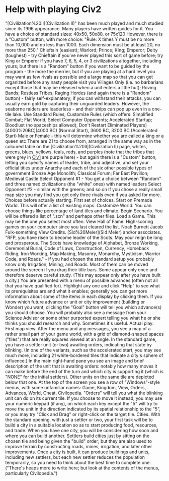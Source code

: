 # Help with playing Civ2

"[Civilization%20II](Civilization II)" has been much played and much studied since its 1996 appearance. Many players have written guides for it.
You have a choice of standard sizes: 40x50, 50x80, or 75x120
However, there is a "Custom" button, with more choice: "Rule: X times Y must be no more than 10,000 and no less than 1000. Each dimension must be at least 20, no more than 250."
Chieftain (easiest); Warlord; Prince; King; Emperor; Deity (toughest) - try Chieftain if you've never played this sort of game before; try King or Emperor if you have
7, 6, 5, 4, or 3 civilizations altogether, including yours; but there is a "Random" button if you want to be guided by the program - the more the merrier, but if you are playing at a hard level you may want as few rivals as possible and a large map so that you can get organized before any nasty people visit you
Villages Only (i.e. no barbarians except those that may be released when a unit enters a little hut); Roving Bands; Restless Tribes; Raging Hordes (and again there is a "Random" button) - fairly self-explanatory; if you can withstand their attacks, you can usually earn gold by capturing their unguarded leaders. However, the seaborne raiders are leaderless - and their ships can pop up even in a one-tile lake.
Use Standard Rules; Customize Rules (which offers: Simplified Combat; Flat World; Select Computer Opponents; Accelerated Startup; Bloodlust (no spaceships allowed); Don't Restart Eliminated Players)
[4000%20BC](4000 BC) (Normal Start), 3600 BC, 3200 BC (Accelerated Start)
Male or Female - this will determine whether you are called a king or a queen etc
There are 21 to choose from, arranged in the same way as in the coloured table on the [Civilization%20II](Civilization II) page, whites, greens, blues, yellows, teals, reds, and purples (note that the tribes that were grey in [Civ1](Civ1) are purple here) - but again there is a "Custom" button, letting you specify names of leader, tribe, and adjective, and set your official titles under Anarchy and each of the six other possible types of government
Bronze Age Monolith; Classical Forum; Far East Pavilion; Medieval Castle
Select Opponent #1 - You get a choice between "Random" and three named civilizations (the "white" ones) with named leaders
Select Opponent #2 - similar with the greens; and so on
If you chose a really small map size you may find you get only three rivals even if you asked for more.
Choices before actually starting.
First set of choices.
Start on Premade World.
This will offer a list of existing maps.
Customize World.
You can choose things like percentage of land tiles and climate.
Begin Scenario.
You will be offered a list of ".scn" and perhaps other files.
Load a Game.
This may be the one you select most often.
View Hall of Fame.
High-scoring games on your computer since you last cleared the list.
Noah Burnett
Jacob Fulk-something
View Credits.
[Sid%20Meier](Sid Meier) and/or associates.
"RFP, you have risen to become leader of the Scots. May your reign be long and prosperous. The Scots have knowledge of Alphabet, Bronze Working, Ceremonial Burial, Code of Laws, Construction, Currency, Horseback Riding, Iron Working, Map Making, Masonry, Monarchy, Mysticism, Warrior Code, and Roads." - if you had chosen the standard setup you probably know only Irrigation, Mining, and Roads.
Most of them can be moved around the screen if you drag their title bars. Some appear only once and therefore deserve careful study.
(This may appear only after you have built a city.) You are presented with a menu of possible advances (often not all that you have qualified for). Highlight any one and click "Help" to see what its prerequisites are and what it enables; generally you can get more information about some of the items in each display by clicking them. If you know which future advance or unit or city improvement (building or Wonder) you want, clicking the "Goal" button will tell you which advance(s) you should choose.
You will probably also see a message from your Science Advisor or some other purported expert telling you what he or she thinks you should research and why. Sometimes it's useful.
Actual play.
First map view.
After the menu and any messages, you see a map of a rather small part of your game world, with a grid of diamond-shaped spaces ("tiles") that are really squares viewed at an angle. In the standard game, you have a settler unit (or two) awaiting orders, indicating that state by blinking. (In one of the variants, such as the accelerated start, you may see much more, including 21 white-bordered tiles that indicate a city's sphere of influence.) In the main right-hand pane you see an image and brief description of the unit that is awaiting orders: notably how many moves it can make before the end of the turn and which city is supporting it (which is "NONE" for the initial settlers). Other units on the same tile are depicted below that one. At the top of the screen you see a row of "Windows"-style menus, with some unfamiliar names: Game, Kingdom, View, Orders, Advances, World, Cheat, Civilopedia. "Orders" will tell you what the blinking unit can do on its current tile. If you choose to move it instead, you may use your numeric keypad (if any), on which each key except the "5" will try to move the unit in the direction indicated by its spatial relationship to the "5", or you may try "Click and Drag" or right-click on the target tile.
Cities.
With the standard opening, with just a settler or two, your first task will be to build a city in a suitable location so as to start producing food, resources, and trade. When you have one city, you will be considering how soon and where you can build another. Settlers build cities just by sitting on the chosen tile and being given the "build" order; but they are also used to improve terrain by constructing roads, mines, irrigation, and later other improvements. Once a city is built, it can produce buildings and units, including new settlers, but each new settler reduces the population temporarily, so you need to think about the best time to complete one.
("There's heaps more to write here; but look at the contents of the menus, particularly Civilopedia.")